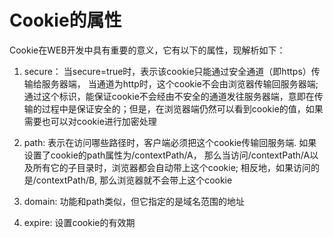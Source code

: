 # Cookie的属性

Cookie在WEB开发中具有重要的意义，它有以下的属性，现解析如下：

 

1. secure： 当secure=true时，表示该cookie只能通过安全通道（即https）传输给服务器端， 当通道为http时，这个cookie不会由浏览器传输回服务器端; 通过这个标识，能保证cookie不会经由不安全的通道发往服务器端，意即在传输的过程中是保证安全的；但是，在浏览器端仍然可以看到cookie的值，如果需要也可以对cookie进行加密处理

2. path: 表示在访问哪些路径时，客户端必须把这个cookie传输回服务端. 如果设置了cookie的path属性为/contextPath/A， 那么当访问/contextPath/A以及所有它的子目录时，浏览器都会自动带上这个cookie; 相反地，如果访问的是/contextPath/B, 那么浏览器就不会带上这个cookie

3. domain: 功能和path类似，但它指定的是域名范围的地址

4. expire: 设置cookie的有效期